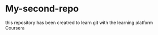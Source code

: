 # My-second-repo
this repository has been creatred to learn git with the learning platform Coursera
